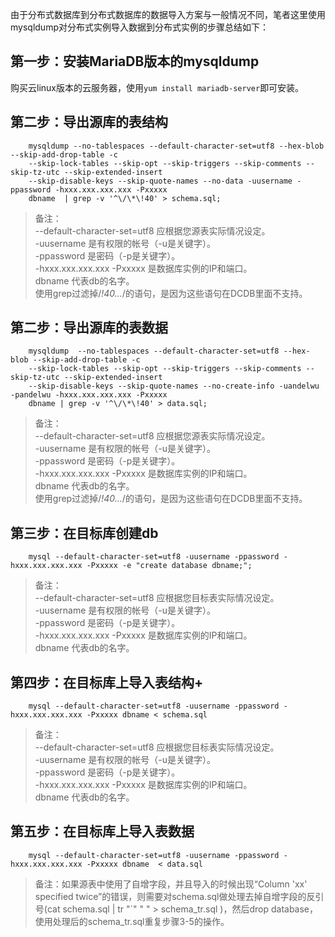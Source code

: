 由于分布式数据库到分布式数据库的数据导入方案与一般情况不同，笔者这里使用mysqldump对分布式实例导入数据到分布式实例的步骤总结如下：

## 第一步：安装MariaDB版本的mysqldump
购买云linux版本的云服务器，使用`yum install mariadb-server`即可安装。


## 第二步：导出源库的表结构
```
    mysqldump --no-tablespaces --default-character-set=utf8 --hex-blob --skip-add-drop-table -c 
	--skip-lock-tables --skip-opt --skip-triggers --skip-comments --skip-tz-utc --skip-extended-insert 
	--skip-disable-keys --skip-quote-names --no-data -uusername -ppassword -hxxx.xxx.xxx.xxx -Pxxxxx 
	dbname  | grep -v '^\/\*\!40' > schema.sql;
```

> 备注：<br>
> --default-character-set=utf8 应根据您源表实际情况设定。<br> 
> -uusername 是有权限的帐号（-u是关键字）。<br>
> -ppassword 是密码（-p是关键字）。<br>
> -hxxx.xxx.xxx.xxx -Pxxxxx 是数据库实例的IP和端口。<br>
> dbname 代表db的名字。<br>
> 使用grep过滤掉/*!40...*/的语句，是因为这些语句在DCDB里面不支持。

## 第二步：导出源库的表数据
```
    mysqldump  --no-tablespaces --default-character-set=utf8 --hex-blob --skip-add-drop-table -c 
	--skip-lock-tables --skip-opt --skip-triggers --skip-comments --skip-tz-utc --skip-extended-insert 
	--skip-disable-keys --skip-quote-names --no-create-info -uandelwu -pandelwu -hxxx.xxx.xxx.xxx -Pxxxxx 
	dbname | grep -v '^\/\*\!40' > data.sql;
```

> 备注：<br>
> --default-character-set=utf8 应根据您源表实际情况设定。<br>
> -uusername 是有权限的帐号（-u是关键字）。<br>
> -ppassword 是密码（-p是关键字）。<br>
> -hxxx.xxx.xxx.xxx -Pxxxxx 是数据库实例的IP和端口。<br>
> dbname 代表db的名字。<br>
> 使用grep过滤掉/*!40...*/的语句，是因为这些语句在DCDB里面不支持。

## 第三步：在目标库创建db
```
    mysql --default-character-set=utf8 -uusername -ppassword -hxxx.xxx.xxx.xxx -Pxxxxx -e "create database dbname;";
```

> 备注：<br>
> --default-character-set=utf8 应根据您目标表实际情况设定。<br>
> -uusername 是有权限的帐号（-u是关键字）。<br>
> -ppassword 是密码（-p是关键字）。<br>
> -hxxx.xxx.xxx.xxx -Pxxxxx 是数据库实例的IP和端口。<br>
> dbname 代表db的名字。



## 第四步：在目标库上导入表结构+
```
    mysql --default-character-set=utf8 -uusername -ppassword -hxxx.xxx.xxx.xxx -Pxxxxx dbname < schema.sql
```

> 备注：<br>
> --default-character-set=utf8 应根据您目标表实际情况设定。<br>
> -uusername 是有权限的帐号（-u是关键字）。<br>
> -ppassword 是密码（-p是关键字）。<br>
> -hxxx.xxx.xxx.xxx -Pxxxxx 是数据库实例的IP和端口。<br>
> dbname 代表db的名字。<br>

## 第五步：在目标库上导入表数据
```
    mysql --default-character-set=utf8 -uusername -ppassword -hxxx.xxx.xxx.xxx -Pxxxxx dbname  < data.sql
```

>备注：如果源表中使用了自增字段，并且导入的时候出现“Column 'xx' specified twice”的错误，则需要对schema.sql做处理去掉自增字段的反引号(cat schema.sql | tr "\`" " " > schema_tr.sql )，然后drop database，使用处理后的schema_tr.sql重复步骤3-5的操作。
